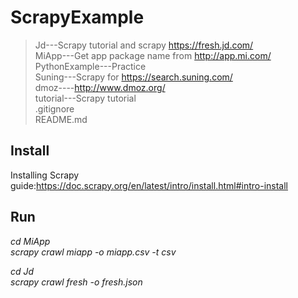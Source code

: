 # ScrapyExample
> Jd---Scrapy tutorial and scrapy https://fresh.jd.com/<br />
> MiApp---Get app package name from http://app.mi.com/<br />
> PythonExample---Practice<br />
> Suning---Scrapy for https://search.suning.com/<br />
> dmoz----http://www.dmoz.org/<br />
> tutorial---Scrapy tutorial<br />
> .gitignore<br />
> README.md<br />

## Install
Installing Scrapy guide:https://doc.scrapy.org/en/latest/intro/install.html#intro-install<br />

## Run
*cd MiApp*<br />
*scrapy crawl miapp -o miapp.csv -t csv*<br />

*cd Jd*<br />
*scrapy crawl fresh -o fresh.json*<br />



